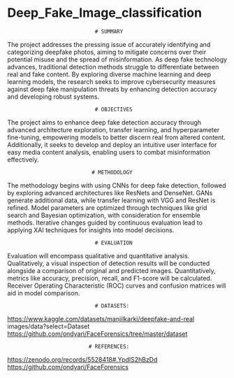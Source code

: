 # Deep_Fake_Image_classification

                                # SUMMARY
The project addresses the pressing issue of accurately identifying and 
categorizing deepfake photos, aiming to mitigate concerns over their potential misuse 
and the spread of misinformation. As deep fake technology advances, traditional 
detection methods struggle to differentiate between real and fake content. By exploring 
diverse machine learning and deep learning models, the research seeks to improve 
cybersecurity measures against deep fake manipulation threats by enhancing detection 
accuracy and developing robust systems.

                                # OBJECTIVES 
The project aims to enhance deep fake detection accuracy through 
advanced architecture exploration, transfer learning, and hyperparameter fine-tuning, 
empowering models to better discern real from altered content. Additionally, it seeks to 
develop and deploy an intuitive user interface for easy media content analysis, enabling 
users to combat misinformation effectively.

                               # METHODOLOGY
The methodology begins with using CNNs for deep fake detection, 
followed by exploring advanced architectures like ResNets and DenseNet. GANs 
generate additional data, while transfer learning with VGG and ResNet is refined. Model 
parameters are optimized through techniques like grid search and Bayesian 
optimization, with consideration for ensemble methods. Iterative changes guided by 
continuous evaluation lead to applying XAI techniques for insights into model decisions. 

                                # EVALUATION
Evaluation will encompass qualitative and quantitative analysis. 
Qualitatively, a visual inspection of detection results will be conducted alongside a 
comparison of original and predicted images. Quantitatively, metrics like accuracy, 
precision, recall, and F1-score will be calculated. Receiver Operating Characteristic (ROC) 
curves and confusion matrices will aid in model comparison. 

                                # DATASETS:  
https://www.kaggle.com/datasets/manjilkarki/deepfake-and-real
images/data?select=Dataset 
https://github.com/ondyari/FaceForensics/tree/master/dataset 

                              # REFERENCES: 
https://zenodo.org/records/5528418#.YpdlS2hBzDd 
https://github.com/ondyari/FaceForensics
